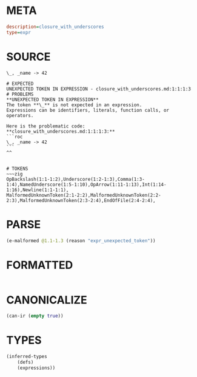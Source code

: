 # META
~~~ini
description=closure_with_underscores
type=expr
~~~
# SOURCE
~~~roc
\_, _name -> 42
~~~
~~~
# EXPECTED
UNEXPECTED TOKEN IN EXPRESSION - closure_with_underscores.md:1:1:1:3
# PROBLEMS
**UNEXPECTED TOKEN IN EXPRESSION**
The token **\_** is not expected in an expression.
Expressions can be identifiers, literals, function calls, or operators.

Here is the problematic code:
**closure_with_underscores.md:1:1:1:3:**
```roc
\_, _name -> 42
```
^^


# TOKENS
~~~zig
OpBackslash(1:1-1:2),Underscore(1:2-1:3),Comma(1:3-1:4),NamedUnderscore(1:5-1:10),OpArrow(1:11-1:13),Int(1:14-1:16),Newline(1:1-1:1),
MalformedUnknownToken(2:1-2:2),MalformedUnknownToken(2:2-2:3),MalformedUnknownToken(2:3-2:4),EndOfFile(2:4-2:4),
~~~
# PARSE
~~~clojure
(e-malformed @1.1-1.3 (reason "expr_unexpected_token"))
~~~
# FORMATTED
~~~roc

~~~
# CANONICALIZE
~~~clojure
(can-ir (empty true))
~~~
# TYPES
~~~clojure
(inferred-types
	(defs)
	(expressions))
~~~

